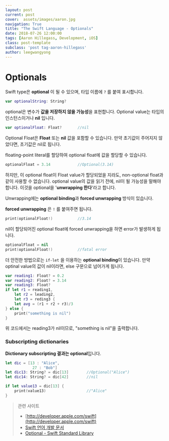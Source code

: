 ```yaml
---
layout: post
current: post
cover:  assets/images/aaron.jpg
navigation: True
title: "The Swift Language - Optionals"
date: 2018-07-26 12:00:00
tags: [Aaron Hillegass, Development, iOS]
class: post-template
subclass: 'post tag-aaron-hillegass'
author: leegwangyong
---
```


# Optionals

Swift type은 **optional** 이 될 수 있으며, 타입 이름에 `?` 를 붙여 표시합니다.

```swift
var optionalString: String?
```

optional은 변수가 **값을 저장하지 않을 가능성**을  표현합니다. Optional value는 타입의 인스턴스이거나 **nil** 입니다.

```swift
var optionalFloat: Float?		//nil
```

Optional Float은 **Float** 또는 **nil** 값을 포함할 수 있습니다. 만약 초기값이 주어지지 않았다면, 초기값은 nil로 됩니다.

floating-point literal를 할당하여 optional float에 값을 할당할 수 있습니다.

```swift
optionalFloat = 3.14			//Optional(3.14)
```

하지만, 이 optional float이 Float value가 할당되었을 지라도,  non-optional float과 같이 사용할 수 없습니다. optional value의 값을 읽기 전에, nil이 될 가능성을 말해야합니다. 이것을 optional을 '**unwrapping 한다**'라고 합니다.

Unwrapping에는 **optional binding**과 **forced unwrapping** 방식이 있습니다.

**forced unwrapping** 은 `!` 를 붙여주면 됩니다.

```swift
print(optionalFloat!)			//3.14
```

nil이 할당되어진 optional float에 forced unwrapping을 하면 error가 발생하게 됩니다.

```swift
optionalFloat = nil
print(optionalFloat!)			//fatal error
```

더 안전한 방법으로는 `if-let` 을 이용하는 **optional binding**이 있습니다. 만약 optinal value의 값이 nil이라면, else 구문으로 넘어가게 됩니다.

```swift
var reading1: Float? = 0.2
var reading2: Float? = 3.14
var reading3: Float?
if let r1 = reading1,
	let r2 = leading2,
	let r3 = reding3 {
	let avg = (r1 + r2 + r3)/3
} else {
	print("something is nil")
}
```

위 코드에서는 reading3가 nil이므로, "something is nil"을 출력합니다.

### Subscripting dictionaries

**Dictionary subscripting 결과는 optional**입니다.

```swift
let dic = [13 : "Alice",
			27 : "Bob"]
let dic13: String? = dic[13]		//Optional("Alice")
let dic14: String? = dic[42]		//nil

if let value13 = dic[13] {
	print(value13)					//"Alice"
}
```



> 관련 사이트
>
> - [http://developer.apple.com/swift](http://developer.apple.com/swift)
> - [Swift 언어 개발 문서](http://swift.leantra.kr)
> - [Optional - Swift Standard Library](https://developer.apple.com/documentation/swift/optional/)